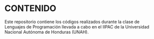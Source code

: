 # CONTENIDO

Este repositorio contiene los códigos realizados durante la clase de Lenguajes de Programación llevada a cabo en el IIPAC de la Universidad Nacional Autónoma de Honduras (UNAH).
